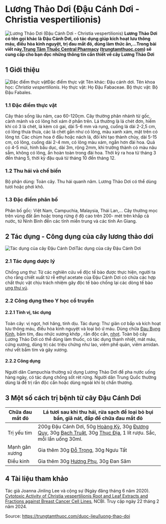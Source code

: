 # Lương Thảo Dơi (Đậu Cánh Dơi - Christia vespertilionis)

![Lương Thảo Dơi \(Đậu Cánh Dơi - Christia vespertilionis\)](https://trungtamthuoc.com/images/others/luong-thao-doi-4334.jpg)
**Lương Thảo Dơi có tên gọi khác là Đậu Cánh Dơi, có tác dụng giúp kích hoạt lưu thông máu, điều hòa kinh nguyệt, trị đau mắt đỏ, dùng làm thức ăn,...Trong bài viết này,[Trung Tâm Thuốc Central Pharmacy](https://trungtamthuoc.com/ "Trung Tâm Thuốc Central Pharmacy") ([trungtamthuoc.com](https://trungtamthuoc.com/ "trungtamthuoc.com")) sẽ cung cấp cho bạn đọc những thông tin cần thiết về cây Lương Thảo Dơi**
##  1 Giới thiệu
![Đặc điểm thực vật](https://trungtamthuoc.com/images/item/luong-thao-doi-2.jpg)Đặc điểm thực vật
Tên khác: Đậu cánh dơi.
Tên khoa học:  _Christia vespertilionis_.
Họ thực vật: Họ Đậu Fabaceae.
Bộ thực vật: Bộ Đậu Fabales.
### 1.1 Đặc điểm thực vật
Cây thảo sống lâu năm, cao 60-120cm.
Cây thường phân nhánh từ gốc, cành mảnh và có lông hơi xám ở phần trên.
Lá thường là lá chét đơn, hiếm khi có 3 lá chét, lá kèm có gai, dài 5-6 mm và rụng, cuống lá dài 2-2,5 cm, có lông thưa thưa, các lá chét gần như có lông, màu xanh xám, mặt trên có lông tơ.
Các chùm hoa ở đầu hoặc nách lá, đôi khi tạo thành chùy, dài 5-15 cm, có lông, cuống dài 2-4 mm, có lông màu xám, ngắn hơn đài hoa.
Quả có 4-5 múi, hình bầu dục, dài 3m, rộng 2mm, khi trưởng thành có màu nâu sẫm, không có lông, ẩn hoàn toàn trong đài hoa.
Thời kỳ ra hoa từ tháng 3 đến tháng 5, thời kỳ đậu quả từ tháng 10 đến tháng 12.
### 1.2 Thu hái và chế biến
Bộ phận dùng: Toàn cây.
Thu hái quanh năm.
Lương Thảo Dơi có thể dùng tươi hoặc phơi khô.
### 1.3 Đặc điểm phân bố
Phân bố gốc: Việt Nam, Campuchia, Malaysia, Thái Lan,...
Cây thường mọc trên vùng đất ẩm hoặc trong rừng ở độ cao trên 200- mét trên khắp cả nước, từ Ninh Bình đến các tỉnh miền trung và các tỉnh An Giang.
##  2 Tác dụng - Công dụng của cây lương thảo dơi
![Tác dụng của cây Đậu Cánh Dơi](https://trungtamthuoc.com/images/item/luong-thao-doi-1.jpg)Tác dụng của cây Đậu Cánh Dơi
### 2.1 Tác dụng dược lý
Chống ung thư: Từ các nghiên cứu về độc tế bào được thực hiện, người ta cho rằng chiết xuất từ ​​​​rễ ethyl acetate của Đậu Cánh Dơi có chứa các hợp chất thực vật chịu trách nhiệm gây độc tế bào chống lại các dòng tế bào [ung thư vú](https://trungtamthuoc.com/bai-viet/ung-thu-vu "ung thư vú").
### 2.2 Công dụng theo Y học cổ truyền
#### 2.2.1 Tính vị, tác dụng
Toàn cây: vị ngọt, hơi hăng, tính dịu.
Tác dụng: Thư giãn cơ bắp và kích hoạt lưu thông máu, điều hòa kinh nguyệt và loại bỏ ứ máu. Dùng chữa [Đau Bụng Kinh](https://trungtamthuoc.com/bai-viet/cach-dau-bung-kinh-va-phong-tranh-dau-bung-kinh "Đau Bụng Kinh"), bầm tím, đau nhức xương khớp , rắn độc cắn, [nhọt](https://trungtamthuoc.com/bai-viet/nhot "nhọt").
Toàn bộ cây Lương Thảo Dơi có thể dùng làm thuốc, có tác dụng thanh nhiệt, mát máu, cứng xương, dùng trị các triệu chứng như lao, viêm phế quản, viêm amidan. như vết bầm tím và gãy xương.
#### 2.2.2 Công dụng
Người dân Campuchia thường sử dụng Lương Thảo Dơi để pha nước uống hàng ngày, có tác dụng chống sốt rét rừng.
Người dân Trung Quốc thường dùng lá để trị rắn độc cắn hoặc dùng ngoài khi bị chấn thương.
##  3 Một số cách trị bệnh từ cây Đậu Cánh Dơi
Chữa đau mắt đỏ | Lá tươi sau khi thu hái, rửa sạch để loại bỏ bụi bẩn, giã nát, đắp để chữa đau mắt đỏ  
---|---  
Trị yếu tim | 200g Đậu Cánh Dơi, 50g [Hoàng Kỳ](https://trungtamthuoc.com/duoc-lieu/hoang-ky "Hoàng Kỳ"), 30g [Đương Quy](https://trungtamthuoc.com/hoat-chat/duong-quy "Đương Quy"), 30g [Bạch Truật](https://trungtamthuoc.com/duoc-lieu/bach-truat-46 "Bạch Truật"), 30g [Thục Địa](https://trungtamthuoc.com/hoat-chat/thuc-dia "Thục Địa"), 1 lít rượu. Sắc, mỗi lần uống 30ml.  
Mạnh gân xương | Gia thêm 30g [Đỗ Trọng](https://trungtamthuoc.com/duoc-lieu/do-trong-48 "Đỗ Trọng"), 30g Ngưu Tất  
Điều kinh | Gia thêm 30g [Hương Phụ](https://trungtamthuoc.com/hoat-chat/huong-phu "Hương Phụ"), 30g Đan Sâm  
##  4 Tài liệu tham khảo
Tác giả Joanna Jinling Lee và cộng sự (Ngày đăng tháng 6 năm 2020). [Cytotoxic Activity of Christia vespertilionis Root and Leaf Extracts and Fractions against Breast Cancer Cell Lines](https://www.ncbi.nlm.nih.gov/pmc/articles/PMC7321190/), NCBI. Truy cập ngày 22 tháng 2 năm 2024.


Source: https://trungtamthuoc.com/duoc-lieu/luong-thao-doi